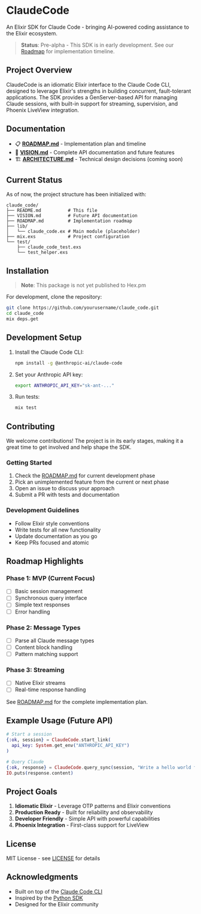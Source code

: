 # ClaudeCode

An Elixir SDK for Claude Code - bringing AI-powered coding assistance to the Elixir ecosystem.

> **Status**: Pre-alpha - This SDK is in early development. See our [Roadmap](ROADMAP.md) for implementation timeline.

## Project Overview

ClaudeCode is an idiomatic Elixir interface to the Claude Code CLI, designed to leverage Elixir's strengths in building concurrent, fault-tolerant applications. The SDK provides a GenServer-based API for managing Claude sessions, with built-in support for streaming, supervision, and Phoenix LiveView integration.

## Documentation

- 📋 **[ROADMAP.md](ROADMAP.md)** - Implementation plan and timeline
- 🔮 **[VISION.md](VISION.md)** - Complete API documentation and future features
- 🏗️ **[ARCHITECTURE.md](ARCHITECTURE.md)** - Technical design decisions (coming soon)

## Current Status

As of now, the project structure has been initialized with:

```
claude_code/
├── README.md          # This file
├── VISION.md          # Future API documentation
├── ROADMAP.md         # Implementation roadmap
├── lib/
│   └── claude_code.ex # Main module (placeholder)
├── mix.exs            # Project configuration
└── test/
    ├── claude_code_test.exs
    └── test_helper.exs
```

## Installation

> **Note**: This package is not yet published to Hex.pm

For development, clone the repository:

```bash
git clone https://github.com/yourusername/claude_code.git
cd claude_code
mix deps.get
```

## Development Setup

1. Install the Claude Code CLI:
   ```bash
   npm install -g @anthropic-ai/claude-code
   ```

2. Set your Anthropic API key:
   ```bash
   export ANTHROPIC_API_KEY="sk-ant-..."
   ```

3. Run tests:
   ```bash
   mix test
   ```

## Contributing

We welcome contributions! The project is in its early stages, making it a great time to get involved and help shape the SDK.

### Getting Started

1. Check the [ROADMAP.md](ROADMAP.md) for current development phase
2. Pick an unimplemented feature from the current or next phase
3. Open an issue to discuss your approach
4. Submit a PR with tests and documentation

### Development Guidelines

- Follow Elixir style conventions
- Write tests for all new functionality
- Update documentation as you go
- Keep PRs focused and atomic

## Roadmap Highlights

### Phase 1: MVP (Current Focus)
- [ ] Basic session management
- [ ] Synchronous query interface
- [ ] Simple text responses
- [ ] Error handling

### Phase 2: Message Types
- [ ] Parse all Claude message types
- [ ] Content block handling
- [ ] Pattern matching support

### Phase 3: Streaming
- [ ] Native Elixir streams
- [ ] Real-time response handling

See [ROADMAP.md](ROADMAP.md) for the complete implementation plan.

## Example Usage (Future API)

```elixir
# Start a session
{:ok, session} = ClaudeCode.start_link(
  api_key: System.get_env("ANTHROPIC_API_KEY")
)

# Query Claude
{:ok, response} = ClaudeCode.query_sync(session, "Write a hello world function")
IO.puts(response.content)
```

## Project Goals

1. **Idiomatic Elixir** - Leverage OTP patterns and Elixir conventions
2. **Production Ready** - Built for reliability and observability
3. **Developer Friendly** - Simple API with powerful capabilities
4. **Phoenix Integration** - First-class support for LiveView

## License

MIT License - see [LICENSE](LICENSE) for details

## Acknowledgments

- Built on top of the [Claude Code CLI](https://github.com/anthropics/claude-code)
- Inspired by the [Python SDK](https://github.com/anthropics/claude-code-sdk-python)
- Designed for the Elixir community